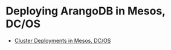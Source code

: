 Deploying ArangoDB in Mesos, DC/OS
==================================

- [Cluster Deployments in Mesos, DC/OS](ClusterMesos.md)